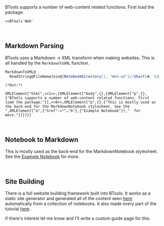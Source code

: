 BTools supports a number of web-content related functions. First load the package:

```mathematica
<<BTools`Web`
```

<a id="markdown-parsing" style="width:0;height:0;margin:0;padding:0;">&zwnj;</a>

## Markdown Parsing

BTools uses a Markdown -> XML transform when making websites. This is all handled by the  ```MarkdownToXML```  function.

```mathematica
MarkdownToXML@
  ReadString@FileNameJoin@{NotebookDirectory[], "Web.md"}//Short[#, 5]&
```

    (*Out:*)
    
    XMLElement["html",<<1>>,{XMLElement["body",{},{XMLElement["p",{},{"BTools supports a number of web-content related functions. First load the package:"}],<<8>>,XMLElement["p",{},{"This is mostly used as the back-end for the MarkdownNotebook stylesheet. See the ",XMLElement["a",{"href"->""…"b"},{"Example Notebook"}],"  for more."}]}]}]

<a id="notebook-to-markdown" style="width:0;height:0;margin:0;padding:0;">&zwnj;</a>

## Notebook to Markdown

This is mostly used as the back-end for the MarkdownNotebook stylesheet. See the  [Example Notebook](Notebook-MarkdownNotebook.nb)  for more.

<a id="site-building" style="width:0;height:0;margin:0;padding:0;">&zwnj;</a>

## Site Building

There is a full website building framework built into BTools. It works as a static site generator and generated all of the content seen  [here ](https://paclets.github.io/PacletServer/) automatically from a collection of notebooks. It also made every part of the tutorial  [here](https://www.wolframcloud.com/app/objects/b3m2a1.testing/tutorial) .

If there's interest let me know and I'll write a custom guide page for this.